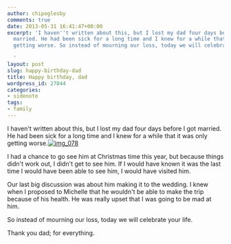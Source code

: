 ```yaml
---
author: chipoglesby
comments: true
date: 2013-05-31 16:41:47+00:00
excerpt: 'I haven''t written about this, but I lost my dad four days before I got
  married. He had been sick for a long time and I knew for a while that it was only
  getting worse. So instead of mourning our loss, today we will celebrate your life.

  '
layout: post
slug: happy-birthday-dad
title: Happy birthday, dad
wordpress_id: 27844
categories:
- sidenote
tags:
- family
---
```


I haven't written about this, but I lost my dad four days before I got married. He had been sick for a long time and I knew for a while that it was only getting worse.[![img_078](https://storage.googleapis.com/www.chipoglesby.com/img_078-300x199.jpg)](https://storage.googleapis.com/www.chipoglesby.com/img_078.jpg)

I had a chance to go see him at Christmas time this year, but because things didn't work out, I didn't get to see him. If I would have known it was the last time I would have been able to see him, I would have visited him.

Our last big discussion was about him making it to the wedding. I knew when I proposed to Michelle that he wouldn't be able to make the trip because of his health. He was really upset that I was going to be mad at him.

So instead of mourning our loss, today we will celebrate your life.

Thank you dad; for everything.
